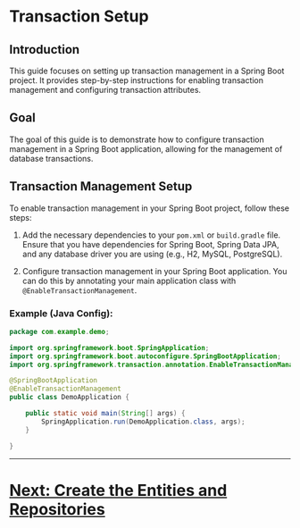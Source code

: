 # Transaction Setup

## Introduction

This guide focuses on setting up transaction management in a Spring Boot project. It provides step-by-step instructions for enabling transaction management and configuring transaction attributes.

## Goal

The goal of this guide is to demonstrate how to configure transaction management in a Spring Boot application, allowing for the management of database transactions.

## Transaction Management Setup

To enable transaction management in your Spring Boot project, follow these steps:

1. Add the necessary dependencies to your `pom.xml` or `build.gradle` file. Ensure that you have dependencies for Spring Boot, Spring Data JPA, and any database driver you are using (e.g., H2, MySQL, PostgreSQL).

2. Configure transaction management in your Spring Boot application. You can do this by annotating your main application class with `@EnableTransactionManagement`.

### Example (Java Config):

```java
package com.example.demo;

import org.springframework.boot.SpringApplication;
import org.springframework.boot.autoconfigure.SpringBootApplication;
import org.springframework.transaction.annotation.EnableTransactionManagement;

@SpringBootApplication
@EnableTransactionManagement
public class DemoApplication {

    public static void main(String[] args) {
        SpringApplication.run(DemoApplication.class, args);
    }

}
```
---

# [Next: Create the Entities and Repositories](lessons/first.md)